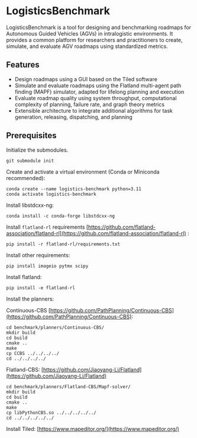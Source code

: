 # LogisticsBenchmark

LogisticsBenchmark is a tool for designing and benchmarking roadmaps for Autonomous Guided Vehicles (AGVs) in intralogistic environments. It provides a common platform for researchers and practitioners to create, simulate, and evaluate AGV roadmaps using standardized metrics.

## Features

- Design roadmaps using a GUI based on the Tiled software
- Simulate and evaluate roadmaps using the Flatland multi-agent path finding (MAPF) simulator, adapted for lifelong planning and execution
- Evaluate roadmap quality using system throughput, computational complexity of planning, failure rate, and graph theory metrics
- Extensible architecture to integrate additional algorithms for task generation, releasing, dispatching, and planning

## Prerequisites

Initialize the submodules.

``` text
git submodule init
```

Create and activate a virtual environment (Conda or Miniconda recommended):

```
conda create --name logistics-benchmark python=3.11
conda activate logistics-benchmark
```

Install libstdcxx-ng:

```
conda install -c conda-forge libstdcxx-ng
```

Install `flatland-rl` requirements [https://github.com/flatland-association/flatland-rl](https://github.com/flatland-association/flatland-rl)
:
```
pip install -r flatland-rl/requirements.txt
```

Install other requirements:
```
pip install imageio pytmx scipy
```

Install flatland:
```
pip install -e flatland-rl
```

Install the planners:

Continuous-CBS [https://github.com/PathPlanning/Continuous-CBS](https://github.com/PathPlanning/Continuous-CBS):

```
cd benchmark/planners/Continuous-CBS/
mkdir build
cd build
cmake ..
make
cp CCBS ../../../../
cd ../../../../
```

Flatland-CBS: [https://github.com/Jiaoyang-Li/Flatland](https://github.com/Jiaoyang-Li/Flatland)

```
cd benchmark/planners/Flatland-CBS/Mapf-solver/
mkdir build
cd build
cmake ..
make
cp libPythonCBS.so ../../../../../
cd ../../../../../
```

Install Tiled: [https://www.mapeditor.org/](https://www.mapeditor.org/)
